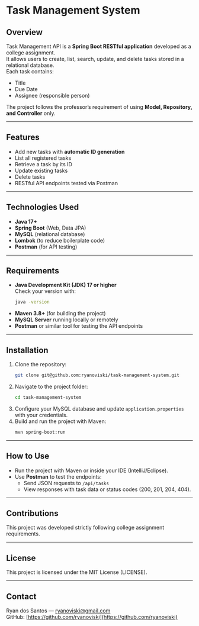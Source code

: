 # Task Management System

## Overview
Task Management API is a **Spring Boot RESTful application** developed as a college assignment.  
It allows users to create, list, search, update, and delete tasks stored in a relational database.  
Each task contains:
- Title
- Due Date
- Assignee (responsible person)

The project follows the professor’s requirement of using **Model, Repository, and Controller** only.

---

## Features
- Add new tasks with **automatic ID generation**
- List all registered tasks
- Retrieve a task by its ID
- Update existing tasks
- Delete tasks
- RESTful API endpoints tested via Postman

---

## Technologies Used
- **Java 17+**
- **Spring Boot** (Web, Data JPA)
- **MySQL** (relational database)
- **Lombok** (to reduce boilerplate code)
- **Postman** (for API testing)

---

## Requirements
- **Java Development Kit (JDK) 17 or higher**  
  Check your version with:
  ```bash
  java -version
  ```
- **Maven 3.8+** (for building the project)
- **MySQL Server** running locally or remotely  
- **Postman** or similar tool for testing the API endpoints

---

## Installation
1. Clone the repository:
   ```bash
   git clone git@github.com:ryanoviski/task-management-system.git
   ```
2. Navigate to the project folder:
   ```bash
   cd task-management-system
   ```
3. Configure your MySQL database and update `application.properties` with your credentials.
4. Build and run the project with Maven:
   ```bash
   mvn spring-boot:run
   ```

---

## How to Use
- Run the project with Maven or inside your IDE (IntelliJ/Eclipse).  
- Use **Postman** to test the endpoints:
  - Send JSON requests to `/api/tasks`
  - View responses with task data or status codes (200, 201, 204, 404).  

---

## Contributions
This project was developed strictly following college assignment requirements.  

---

## License
This project is licensed under the MIT License (LICENSE).

---

## Contact
Ryan dos Santos — ryanoviski@gmail.com  
GitHub: [https://github.com/ryanoviski](https://github.com/ryanoviski)
